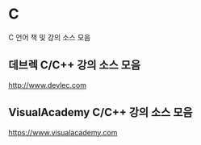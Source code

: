 # C
C 언어 책 및 강의 소스 모음

## 데브렉 C/C++ 강의 소스 모음

http://www.devlec.com

## VisualAcademy C/C++ 강의 소스 모음

https://www.visualacademy.com
